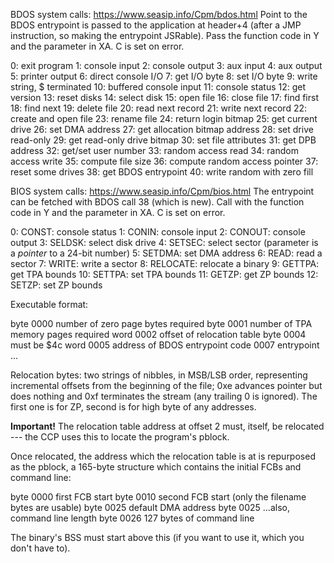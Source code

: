 BDOS system calls: https://www.seasip.info/Cpm/bdos.html
Point to the BDOS entrypoint is passed to the application at header+4 (after a
JMP instruction, so making the entrypoint JSRable). Pass the function code in Y
and the parameter in XA. C is set on error.

0: exit program
1: console input
2: console output
3: aux input
4: aux output
5: printer output
6: direct console I/O
7: get I/O byte
8: set I/O byte
9: write string, $ terminated
10: buffered console input
11: console status
12: get version
13: reset disks
14: select disk
15: open file
16: close file
17: find first
18: find next
19: delete file
20: read next record
21: write next record
22: create and open file
23: rename file
24: return login bitmap
25: get current drive
26: set DMA address
27: get allocation bitmap address
28: set drive read-only
29: get read-only drive bitmap
30: set file attributes
31: get DPB address
32: get/set user number
33: random access read
34: random access write
35: compute file size
36: compute random access pointer
37: reset some drives
38: get BDOS entrypoint
40: write random with zero fill

BIOS system calls: https://www.seasip.info/Cpm/bios.html The entrypoint can be
fetched with BDOS call 38 (which is new).  Call with the function code in Y and
the parameter in XA. C is set on error.

0: CONST: console status
1: CONIN: console input
2: CONOUT: console output
3: SELDSK: select disk drive
4: SETSEC: select sector (parameter is a _pointer_ to a 24-bit number)
5: SETDMA: set DMA address
6: READ: read a sector
7: WRITE: write a sector
8: RELOCATE: relocate a binary
9: GETTPA: get TPA bounds
10: SETTPA: set TPA bounds
11: GETZP: get ZP bounds
12: SETZP: set ZP bounds

Executable format:

byte 0000 number of zero page bytes required
byte 0001 number of TPA memory pages required
word 0002 offset of relocation table
byte 0004 must be $4c
word 0005 address of BDOS entrypoint
code 0007 entrypoint
...

Relocation bytes: two strings of nibbles, in MSB/LSB order, representing
incremental offsets from the beginning of the file; 0xe advances pointer but
does nothing and 0xf terminates the stream (any trailing 0 is ignored). The
first one is for ZP, second is for high byte of any addresses.

**Important!** The relocation table address at offset 2 must, itself, be
relocated --- the CCP uses this to locate the program's pblock.

Once relocated, the address which the relocation table is at is repurposed as
the pblock, a 165-byte structure which contains the initial FCBs and command
line:

byte 0000 first FCB start
byte 0010 second FCB start (only the filename bytes are usable)
byte 0025 default DMA address
byte 0025 ...also, command line length
byte 0026 127 bytes of command line

The binary's BSS must start above this (if you want to use it, which you don't
have to).

